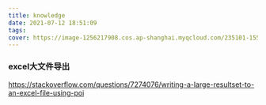 ```yaml
---
title: knowledge
date: 2021-07-12 18:51:09
tags:
cover: https://image-1256217908.cos.ap-shanghai.myqcloud.com/235101-1553356261d822.jpg
---
```



### excel大文件导出
https://stackoverflow.com/questions/7274076/writing-a-large-resultset-to-an-excel-file-using-poi